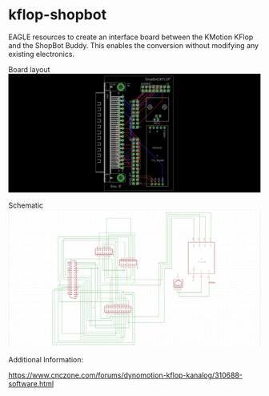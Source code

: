 # kflop-shopbot
EAGLE resources to create an interface board between the KMotion KFlop and the ShopBot Buddy.
This enables the conversion without modifying any existing electronics.

Board layout
![Board Layout Image](https://raw.githubusercontent.com/sjasonsmith/kflop-shopbot/master/hardware/shopbot2kflopBoard.png)

Schematic
![Schematic Image](https://raw.githubusercontent.com/sjasonsmith/kflop-shopbot/master/hardware/shopbot2kflopSchematic.png)

Additional Information:

https://www.cnczone.com/forums/dynomotion-kflop-kanalog/310688-software.html
